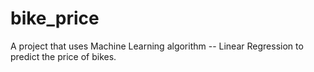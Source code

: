 # bike_price
A project that uses Machine Learning algorithm -- Linear Regression to predict the price of bikes.
